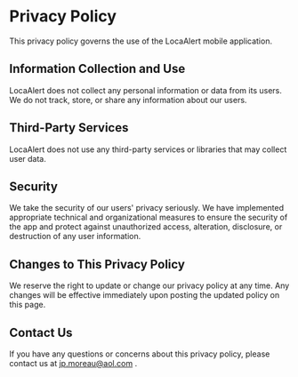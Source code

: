 # Privacy Policy

This privacy policy governs the use of the LocaAlert mobile application.

## Information Collection and Use

LocaAlert does not collect any personal information or data from its users. We do not track, store, or share any information about our users.

## Third-Party Services

LocaAlert does not use any third-party services or libraries that may collect user data.

## Security

We take the security of our users' privacy seriously. We have implemented appropriate technical and organizational measures to ensure the security of the app and protect against unauthorized access, alteration, disclosure, or destruction of any user information.

## Changes to This Privacy Policy

We reserve the right to update or change our privacy policy at any time. Any changes will be effective immediately upon posting the updated policy on this page.

## Contact Us

If you have any questions or concerns about this privacy policy, please contact us at jp.moreau@aol.com .
